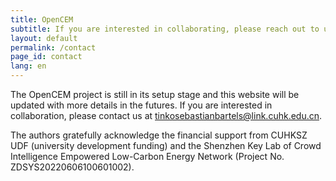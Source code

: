 ```yaml
---
title: OpenCEM
subtitle: If you are interested in collaborating, please reach out to us.
layout: default
permalink: /contact
page_id: contact
lang: en
---
```


The OpenCEM project is still in its setup stage and this website
will be updated with more details in the futures. If you are interested
in collaboration, please contact us at [tinkosebastianbartels@link.cuhk.edu.cn](mailto:tinkosebastianbartels@link.cuhk.edu.cn).

The authors gratefully acknowledge the financial support from CUHKSZ UDF (university development funding) and the Shenzhen Key Lab of Crowd Intelligence Empowered Low-Carbon Energy Network (Project No. ZDSYS20220606100601002).
